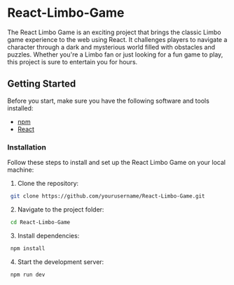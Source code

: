 # React-Limbo-Game

The React Limbo Game is an exciting project that brings the classic Limbo game experience to the web using React. It challenges players to navigate a character through a dark and mysterious world filled with obstacles and puzzles. Whether you're a Limbo fan or just looking for a fun game to play, this project is sure to entertain you for hours.

## Getting Started

Before you start, make sure you have the following software and tools installed:

- [npm](https://www.npmjs.com/)
- [React](https://reactjs.org/)

### Installation

Follow these steps to install and set up the React Limbo Game on your local machine:

1. Clone the repository:

```bash
 git clone https://github.com/yourusername/React-Limbo-Game.git
```

2. Navigate to the project folder:

 ```bash
  cd React-Limbo-Game
 ```

3. Install dependencies:

 ```bash
  npm install
 ```
4. Start the development server:

 ```bash
  npm run dev
 ```
